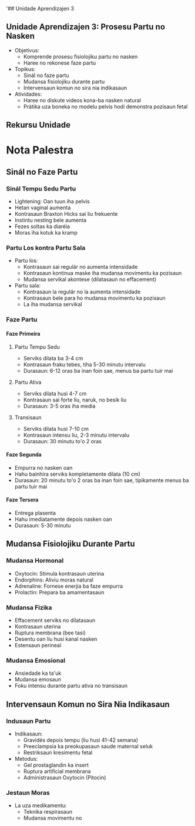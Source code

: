 '## Unidade Aprendizajen 3

## Unidade Aprendizajen 3: Prosesu Partu no Nasken
- Objetivus:
  * Komprende prosesu fisiolojiku partu no nasken
  * Haree no rekonese faze partu
- Topikus:
  * Sinál no faze partu
  * Mudansa fisiolojiku durante partu
  * Intervensaun komun no sira nia indikasaun
- Atividades:
  * Haree no diskute videos kona-ba nasken natural
  * Prátika uza boneka no modelu pelvis hodi demonstra pozisaun fetal

## Rekursu Unidade

# Nota Palestra

## Sinál no Faze Partu

### Sinál Tempu Sedu Partu
- Lightening: Oan tuun iha pelvis
- Hetan vaginal aumenta
- Kontrasaun Braxton Hicks sai liu frekuente
- Instintu nesting bele aumenta
- Fezes soltas ka diaréia
- Moras iha kotuk ka kramp

### Partu Los kontra Partu Sala 
- Partu los:
  * Kontrasaun sai regulár no aumenta intensidade
  * Kontrasaun kontinua maske iha mudansa movimentu ka pozisaun
  * Mudansa servikal akontese (dilatasaun no effacement)
- Partu sala:
  * Kontrasaun la regulár no la aumenta intensidade
  * Kontrasaun bele para ho mudansa movimentu ka pozisaun
  * La iha mudansa servikal

### Faze Partu

#### Faze Primeira
1. Partu Tempu Sedu
   - Serviks dilata ba 3-4 cm
   - Kontrasaun fraku tebes, tiha 5-30 minutu intervalu
   - Durasaun: 6-12 oras ba inan foin sae, menus ba partu tuir mai

2. Partu Ativa
   - Serviks dilata husi 4-7 cm
   - Kontrasaun sai forte liu, naruk, no besik liu
   - Durasaun: 3-5 oras iha media

3. Transisaun
   - Serviks dilata husi 7-10 cm
   - Kontrasaun intensu liu, 2-3 minutu intervalu
   - Durasaun: 30 minutu to'o 2 oras

#### Faze Segunda
- Empurra no nasken oan
- Hahu bainhira serviks kompletamente dilata (10 cm)
- Durasaun: 20 minutu to'o 2 oras ba inan foin sae, tipikamente menus ba partu tuir mai

#### Faze Tersera
- Entrega plasenta
- Hahu imediatamente depois nasken oan
- Durasaun: 5-30 minutu

## Mudansa Fisiolojiku Durante Partu

### Mudansa Hormonal
- Oxytocin: Stimula kontrasaun uterina
- Endorphins: Aliviu moras natural
- Adrenaline: Fornese enerjia ba faze empurra
- Prolactin: Prepara ba amamentasaun

### Mudansa Fizika
- Effacement serviks no dilatasaun
- Kontrasaun uterina
- Ruptura membrana (bee tasi)
- Desentu oan liu husi kanal nasken
- Estensaun perineal

### Mudansa Emosional
- Ansiedade ka ta'uk
- Mudansa emosaun
- Foku intensu durante partu ativa no transisaun

## Intervensaun Komun no Sira Nia Indikasaun

### Indusaun Partu
- Indikasaun:
  * Gravidés depois tempu (liu husi 41-42 semana)
  * Preeclampsia ka preokupasaun saude maternal seluk
  * Restriksaun kresimentu fetal
- Metodus:
  * Gel prostaglandin ka insert
  * Ruptura artificial membrana
  * Administrasaun Oxytocin (Pitocin) 

### Jestaun Moras
- La uza medikamentu:
  * Teknika respirasaun
  * Mudansa movimentu no